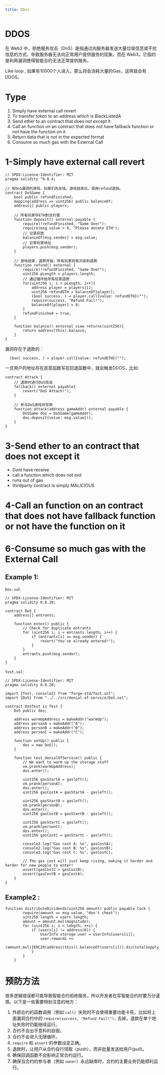 ```yaml
---
title: DDos
---
```

# DDOS

在 Web2 中，拒绝服务攻击（DoS）是指通过向服务器发送大量垃圾信息或干扰信息的方式，导致服务器无法向正常用户提供服务的现象。而在 Web3，它指的是利用漏洞使得智能合约无法正常提供服务。

Like loop , 如果有10000个人进入，那么将会消耗大量的Gas，这样就会有DDOS。

# Type

1. Simply have external call revert
2. To transfer token to an address which is BlackListedA
3. Send ether to an contract that does not except it
4. Call an function on an contract that does not have fallback function or not have the function on it
5. Return data that is not in the expected format
6. Consume so much gas with the External Call

# 1-Simply have external call revert

```solidity
// SPDX-License-Identifier: MIT
pragma solidity ^0.8.4;

// 有DoS漏洞的游戏，玩家们先存钱，游戏结束后，调用refund退钱。
contract DoSGame {
    bool public refundFinished;
    mapping(address => uint256) public balanceOf;
    address[] public players;

    // 所有玩家存ETH到合约里
    function deposit() external payable {
        require(!refundFinished, "Game Over");
        require(msg.value > 0, "Please donate ETH");
        // 记录存款
        balanceOf[msg.sender] = msg.value;
        // 记录玩家地址
        players.push(msg.sender);
    }

    // 游戏结束，退款开始，所有玩家将依次收到退款
    function refund() external {
        require(!refundFinished, "Game Over");
        uint256 pLength = players.length;
        // 通过循环给所有玩家退款
        for(uint256 i; i < pLength; i++){
            address player = players[i];
            uint256 refundETH = balanceOf[player];
            (bool success, ) = player.call{value: refundETH}("");
            require(success, "Refund Fail!");
            balanceOf[player] = 0;
        }
        refundFinished = true;
    }

    function balance() external view returns(uint256){
        return address(this).balance;
    }
}
```

漏洞存在于退款的：

```solidity
  (bool success, ) = player.call{value: refundETH}("");
```

一旦用户的地址存在恶意函数写在回退函数中，就会触发DDOS，比如:

```solidity
contract Attack {
    // 退款时进行DoS攻击
    fallback() external payable{
        revert("DoS Attack!");
    }

    // 参与DoS游戏并存款
    function attack(address gameAddr) external payable {
        DoSGame dos = DoSGame(gameAddr);
        dos.deposit{value: msg.value}();
    }
}
```


# 3-Send ether to an contract that does not except it

- Dont have receive
- call a function which does not exit
- runs out of gas
- thirdparty contract is simply MALICIOUS

# 4-Call an function on an contract that does not have fallback function or not have the function on it

# 6-Consume so much gas with the External Call

## Example 1:

`Dos.so`l:

```solidity
// SPDX-License-Identifier: MIT
pragma solidity 0.8.20;

contract DoS {
    address[] entrants;

    function enter() public {
        // Check for duplicate entrants
        for (uint256 i; i < entrants.length; i++) {
            if (entrants[i] == msg.sender) {
                revert("You've already entered!");
            }
        }
        entrants.push(msg.sender);
    }
}
```

`Test.sol`:

```solidity
// SPDX-License-Identifier: MIT
pragma solidity 0.8.20;

import {Test, console2} from "forge-std/Test.sol";
import {DoS} from "../../src/denial-of-service/DoS.sol";

contract DoSTest is Test {
    DoS public dos;

    address warmUpAddress = makeAddr("warmUp");
    address personA = makeAddr("A");
    address personB = makeAddr("B");
    address personC = makeAddr("C");

    function setUp() public {
        dos = new DoS();
    }

    function test_denialOfService() public {
        // We want to warm up the storage stuff
        vm.prank(warmUpAddress);
        dos.enter();

        uint256 gasStartA = gasleft();
        vm.prank(personA);
        dos.enter();
        uint256 gasCostA = gasStartA - gasleft();

        uint256 gasStartB = gasleft();
        vm.prank(personB);
        dos.enter();
        uint256 gasCostB = gasStartB - gasleft();

        uint256 gasStartC = gasleft();
        vm.prank(personC);
        dos.enter();
        uint256 gasCostC = gasStartC - gasleft();

        console2.log("Gas cost A: %s", gasCostA);
        console2.log("Gas cost B: %s", gasCostB);
        console2.log("Gas cost C: %s", gasCostC);

        // The gas cost will just keep rising, making it harder and harder for new people to enter!
        assert(gasCostC > gasCostB);
        assert(gasCostB > gasCostA);
    }
}
```

## Example2 :

```solidity
function distributeDividends(uint256 amount) public payable lock {
        require(amount == msg.value, "don't cheat");
        uint256 length = users.length;
        amount = amount.mul(magnitude);
        for (uint256 i; i < lekgth; ++i) {
            if (users[i] != address(0)) {
                UserInfo storage user = userInfo[users[i]];
                user.rewards +=
                    (amount.mul(IERC20(address(this)).balanceOf(users[i])).div(totalSupply.SUb(MINIMUM_LIOUIDITY)));
            }
        }
    }
```

# 预防方法

很多逻辑错误都可能导致智能合约拒绝服务，所以开发者在写智能合约时要万分谨慎。以下是一些需要特别注意的地方：

1. 外部合约的函数调用（例如 `call`）失败时不会使得重要功能卡死，比如将上面漏洞合约中的 `require(success, "Refund Fail!");` 去掉，退款在单个地址失败时仍能继续运行。
2. 合约不会出乎意料的自毁。
3. 合约不会进入无限循环。
4. `require` 和 `assert` 的参数设定正确。
5. 退款时，让用户从合约自行领取（push），而非批量发送给用户(pull)。
6. 确保回调函数不会影响正常合约运行。
7. 确保当合约的参与者（例如 `owner`）永远缺席时，合约的主要业务仍能顺利运行。
